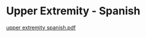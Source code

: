 # Upper Extremity - Spanish

[upper extremity spanish.pdf](Upper%20Extremity%20-%20Spanish%2066cb5b2d752c40d4a4c282417eb9e8a1/upper_extremity_spanish.pdf)